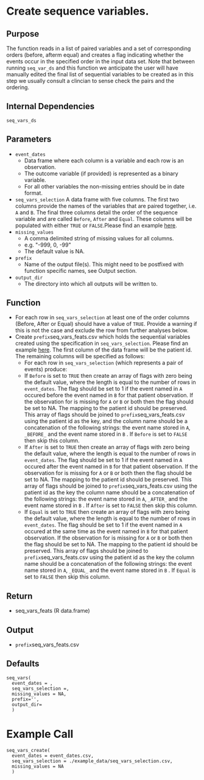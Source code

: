 # Create sequence variables.

## Purpose
The function reads in a list of paired variables and a set of corresponding orders (before, afterm equal) and creates a flag indicating whether the events occur in the specified order in the input data set. Note that between running `seq_var_ds` and this function we anticipate the user will have manually edited the final list of sequential variables to be created as in this step we usually consult a clincian to sense check the pairs and the ordering.

## Internal Dependencies
`seq_vars_ds`


## Parameters
* `event_dates`
  * Data frame where each column is a variable and each row is an observation.
  * The outcome variable (if provided) is represented as a binary variable.
  * For all other variables the non-missing entries should be in date format.
* `seq_vars_selection`
  A data frame with five columns. The first two columns provide the names of the variables that are paired together, i.e. `A` and `B`. The final three columns detail the order of the sequence variable and are called `Before`, `After` and `Equal`. These columns will be populated with either `TRUE` or `FALSE`.Please find an example [here](./example_data/seq_vars_selection.csv).
* `missing_values`
    * A comma delimited string of missing values for all columns.
    * e.g. "-999, 0, -99"
    * The default value is NA.
* `prefix`
  * Name of the output file(s). This might need to be postfixed with function specific names, see Output section.
* `output_dir`
  * The directory into which all outputs will be written to.

## Function
* For each row in `seq_vars_selection` at least one of the order columns (Before, After or Equal) should have a value of `TRUE`. Provide a warning if this is not the case and exclude the row from further analyses below.
* Create `prefix`seq_vars_feats.csv which holds the sequential variables created using the specification in `seq_vars_selection`. Please find an example [here](./example_data/seq_vars_feats.csv). The first column of the data frame will be the patient id. The remaining columns will be specified as follows:
  * For each row in `seq_vars_selection` (which represents a pair of events) produce:
  * If `Before` is set to `TRUE` then create an array of flags with zero being the default value, where the length is equal to the number of rows in `event_dates`.  The flag should be set to 1 if the event named in `A` occured before the event named in `B` for that patient observation. If the observation for is missing for `A` or `B` or both then the flag should be set to NA. The mapping to the patient id should be preserved. This array of flags should be joined to `prefix`seq_vars_feats.csv using the patient id as the key, and the column name should be a concatenation of the following strings: the event name stored in `A`, `_BEFORE_` and the event name stored in `B` . If `Before` is set to `FALSE` then skip this column.
  * If `After` is set to `TRUE` then create an array of flags with zero being the default value, where the length is equal to the number of rows in `event_dates`.  The flag should be set to 1 if the event named in `A` occured after the event named in `B` for that patient observation. If the observation for is missing for `A` or `B` or both then the flag should be set to NA. The mapping to the patient id should be preserved. This array of flags should be joined to `prefix`seq_vars_feats.csv using the patient id as the key the column name should be a concatenation of the following strings: the event name stored in `A`, `_AFTER_` and the event name stored in `B` . If `After` is set to `FALSE` then skip this column.
  * If `Equal` is set to `TRUE` then create an array of flags with zero being the default value,  where the length is equal to the number of rows in `event_dates`.  The flag should be set to 1 if the event named in `A` occured at the same time as the event named in `B` for that patient observation. If the observation for is missing for `A` or `B` or both then the flag should be set to NA. The mapping to the patient id should be preserved. This array of flags should be joined to `prefix`seq_vars_feats.csv using the patient id as the key the column name should be a concatenation of the following strings: the event name stored in `A`, `_EQUAL_` and the event name stored in `B` . If `Equal` is set to `FALSE` then skip this column.

## Return
* seq_vars_feats (R data.frame)

## Output
* `prefix`seq_vars_feats.csv

## Defaults
```
seq_vars(
  event_dates = ,
  seq_vars_selection =,
  missing_values = NA,
  prefix='',
  output_dir=
  )
```  

# Example Call
```
seq_vars_create(
  event_dates = event_dates.csv,
  seq_vars_selection = ./example_data/seq_vars_selection.csv,
  missing_values = NA
  )
```
